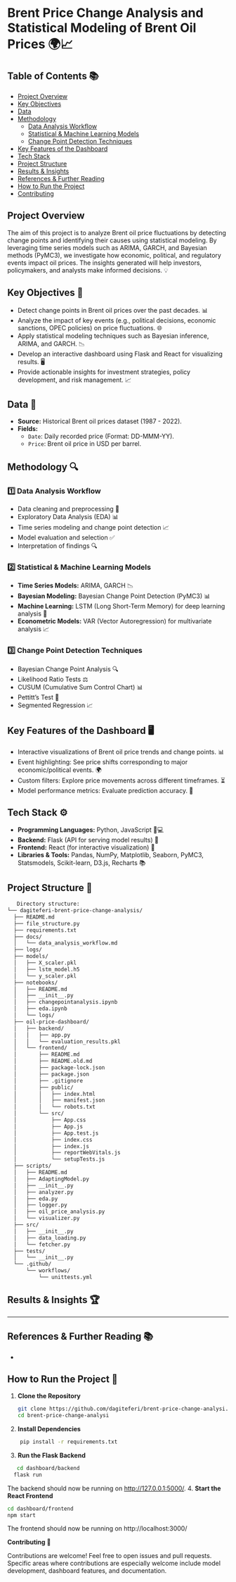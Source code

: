 # Brent Price Change Analysis and Statistical Modeling of Brent Oil Prices 🌍📈

## Table of Contents 📚

- [Project Overview](#project-overview)
- [Key Objectives](#key-objectives)
- [Data](#data)
- [Methodology](#methodology)
  - [Data Analysis Workflow](#1️⃣-data-analysis-workflow)
  - [Statistical & Machine Learning Models](#2️⃣-statistical--machine-learning-models)
  - [Change Point Detection Techniques](#3️⃣-change-point-detection-techniques)
- [Key Features of the Dashboard](#key-features-of-the-dashboard)
- [Tech Stack](#tech-stack)
- [Project Structure](#project-structure)
- [Results & Insights](#results--insights)
- [References & Further Reading](#references--further-reading)
- [How to Run the Project](#how-to-run-the-project)
- [Contributing](#contributing)

## Project Overview

The aim of this project is to analyze Brent oil price fluctuations by detecting change points and identifying their causes using statistical modeling. By leveraging time series models such as ARIMA, GARCH, and Bayesian methods (PyMC3), we investigate how economic, political, and regulatory events impact oil prices. The insights generated will help investors, policymakers, and analysts make informed decisions. 💡

## Key Objectives 🎯

- Detect change points in Brent oil prices over the past decades. 📊
- Analyze the impact of key events (e.g., political decisions, economic sanctions, OPEC policies) on price fluctuations. 🌐
- Apply statistical modeling techniques such as Bayesian inference, ARIMA, and GARCH. 📉
- Develop an interactive dashboard using Flask and React for visualizing results. 🖥️
- Provide actionable insights for investment strategies, policy development, and risk management. 📈

## Data 📂

- **Source:** Historical Brent oil prices dataset (1987 - 2022).
- **Fields:**
  - `Date`: Daily recorded price (Format: DD-MMM-YY).
  - `Price`: Brent oil price in USD per barrel.

## Methodology 🔍

### 1️⃣ Data Analysis Workflow

- Data cleaning and preprocessing 🧹
- Exploratory Data Analysis (EDA) 📊
- Time series modeling and change point detection 📈
- Model evaluation and selection ✅
- Interpretation of findings 🔍

### 2️⃣ Statistical & Machine Learning Models

- **Time Series Models:** ARIMA, GARCH 📉
- **Bayesian Modeling:** Bayesian Change Point Detection (PyMC3) 📊
- **Machine Learning:** LSTM (Long Short-Term Memory) for deep learning analysis 🤖
- **Econometric Models:** VAR (Vector Autoregression) for multivariate analysis 📈

### 3️⃣ Change Point Detection Techniques

- Bayesian Change Point Analysis 🔍
- Likelihood Ratio Tests ⚖️
- CUSUM (Cumulative Sum Control Chart) 📊
- Pettitt’s Test 🧪
- Segmented Regression 📈

## Key Features of the Dashboard 🖥️

- Interactive visualizations of Brent oil price trends and change points. 📊
- Event highlighting: See price shifts corresponding to major economic/political events. 🌍
- Custom filters: Explore price movements across different timeframes. ⏳
- Model performance metrics: Evaluate prediction accuracy. 📏

## Tech Stack ⚙️

- **Programming Languages:** Python, JavaScript 🐍💻
- **Backend:** Flask (API for serving model results) 🔌
- **Frontend:** React (for interactive visualization) 📱
- **Libraries & Tools:** Pandas, NumPy, Matplotlib, Seaborn, PyMC3, Statsmodels, Scikit-learn, D3.js, Recharts 📚

## Project Structure 📁


  ```bash
     Directory structure:
└── dagiteferi-brent-price-change-analysis/
    ├── README.md
    ├── file_structure.py
    ├── requirements.txt
    ├── docs/
    │   └── data_analysis_workflow.md
    ├── logs/
    ├── models/
    │   ├── X_scaler.pkl
    │   ├── lstm_model.h5
    │   └── y_scaler.pkl
    ├── notebooks/
    │   ├── README.md
    │   ├── __init__.py
    │   ├── changepointanalysis.ipynb
    │   ├── eda.ipynb
    │   └── logs/
    ├── oil-price-dashboard/
    │   ├── backend/
    │   │   ├── app.py
    │   │   └── evaluation_results.pkl
    │   └── frontend/
    │       ├── README.md
    │       ├── README.old.md
    │       ├── package-lock.json
    │       ├── package.json
    │       ├── .gitignore
    │       ├── public/
    │       │   ├── index.html
    │       │   ├── manifest.json
    │       │   └── robots.txt
    │       └── src/
    │           ├── App.css
    │           ├── App.js
    │           ├── App.test.js
    │           ├── index.css
    │           ├── index.js
    │           ├── reportWebVitals.js
    │           └── setupTests.js
    ├── scripts/
    │   ├── README.md
    │   ├── AdaptingModel.py
    │   ├── __init__.py
    │   ├── analyzer.py
    │   ├── eda.py
    │   ├── logger.py
    │   ├── oil_price_analysis.py
    │   └── visualizer.py
    ├── src/
    │   ├── __init__.py
    │   ├── data_loading.py
    │   └── fetcher.py
    ├── tests/
    │   └── __init__.py
    └── .github/
        └── workflows/
            └── unittests.yml
  ```


## Results & Insights 🏆

---------------------

## References & Further Reading 📚

-

## How to Run the Project 🚀

1. **Clone the Repository**
   ```bash
   git clone https://github.com/dagiteferi/brent-price-change-analysi.git
   cd brent-price-change-analysi
    ```
2. **Install Dependencies**
```bash
    pip install -r requirements.txt
```
3. **Run the Flask Backend**
```bash
   cd dashboard/backend
  flask run

```
The backend should now be running on http://127.0.0.1:5000/.
4. **Start the React Frontend**
   ```bash
 cd dashboard/frontend
npm start

   ```
The frontend should now be running on http://localhost:3000/


**Contributing 🤝**

Contributions are welcome! Feel free to open issues and pull requests. Specific areas where contributions are especially welcome include model development, dashboard features, and documentation.
